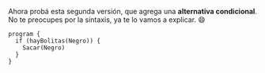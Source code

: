 Ahora probá esta segunda versión, que agrega una **alternativa condicional**. No te preocupes por la sintaxis, ya te lo vamos a explicar. :smile:

```puppet
program {
  if (hayBolitas(Negro)) {
    Sacar(Negro)
  } 
}
```